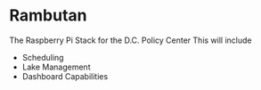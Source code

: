 # Rambutan
The Raspberry Pi Stack for the D.C. Policy Center
This will include 
* Scheduling 
* Lake Management
* Dashboard Capabilities

